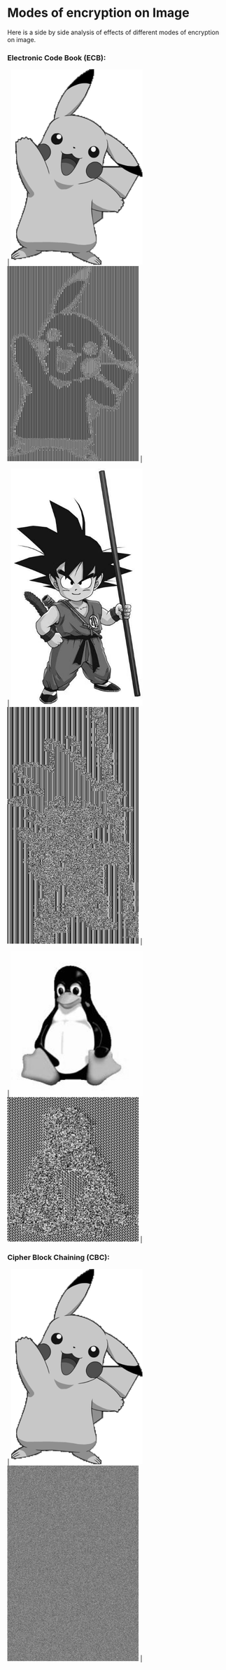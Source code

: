 # Modes of encryption on Image

Here is a side by side analysis of effects of different modes of encryption on image.

### Electronic Code Book (ECB):

| <img src="https://raw.githubusercontent.com/Regi-Jack/Modes-of-encryption-ECB/master/readme_images/pikachu.png" width="300" /> <img src="https://raw.githubusercontent.com/Regi-Jack/Modes-of-encryption-ECB/master/readme_images/ecb_pikachu.png" width="300" /> |

| <img src="https://raw.githubusercontent.com/Regi-Jack/Modes-of-encryption-ECB/master/readme_images/goku.png" width="300" /> <img src="https://raw.githubusercontent.com/Regi-Jack/Modes-of-encryption-ECB/master/readme_images/ecb_goku.png" width="300" /> |

| <img src="https://raw.githubusercontent.com/Regi-Jack/Modes-of-encryption-ECB/master/readme_images/penguin.png" width="300" /> <img src="https://raw.githubusercontent.com/Regi-Jack/Modes-of-encryption-ECB/master/readme_images/ecb_penguin.png" width="300" /> |


### Cipher Block Chaining (CBC):

| <img src="https://raw.githubusercontent.com/Regi-Jack/Modes-of-encryption-ECB/master/readme_images/pikachu.png" width="300" /> <img src="https://raw.githubusercontent.com/Regi-Jack/Modes-of-encryption-ECB/master/readme_images/cbc_pikachu.png" width="300" /> |